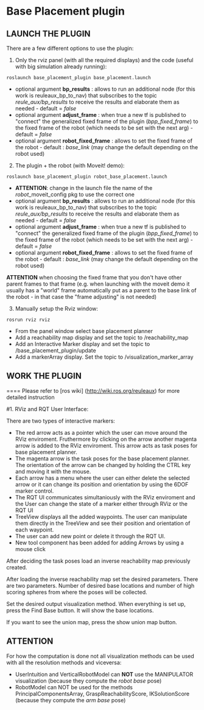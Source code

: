 # Base Placement plugin

## LAUNCH THE PLUGIN
There are a few different options to use the plugin:
1. Only the rviz panel (with all the required displays) and the code (useful with big simulation already running):
  ```
  roslaunch base_placement_plugin base_placement.launch
  ```
  - optional argument **bp_results** : allows to run an additional node (for this work is reuleaux_bp_to_nav) that subscribes to the topic *reule_aux/bp_results* to receive the results and elaborate them as needed - default = *false* 
  - optional argument **adjust_frame** : when true a new tf is published to "connect" the generalized fixed frame of the plugin (*bpp_fixed_frame*) to the fixed frame of the robot (which needs to be set with the next arg) - default = *false*
  - optional argument **robot_fixed_frame** : allows to set the fixed frame of the robot - default : *base_link* (may change the default depending on the robot used)

2. The plugin + the robot (with Moveit! demo):
  ```
  roslaunch base_placement_plugin robot_base_placement.launch
  ```
  - **ATTENTION**: change in the launch file the name of the  *robot*_moveit_config pkg to use the correct one
  - optional argument **bp_results** : allows to run an additional node (for this work is reuleaux_bp_to_nav) that subscribes to the topic *reule_aux/bp_results* to receive the results and elaborate them as needed - default = *false* 
  - optional argument **adjust_frame** : when true a new tf is published to "connect" the generalized fixed frame of the plugin (*bpp_fixed_frame*) to the fixed frame of the robot (which needs to be set with the next arg) - default = *false*
  - optional argument **robot_fixed_frame** : allows to set the fixed frame of the robot - default : *base_link* (may change the default depending on the robot used) 

**ATTENTION** when choosing the fixed frame that you don't have other parent frames to that frame (e.g. when launching with the moveit demo it usually has a "world" frame automatically put as a parent to the base link of the robot - in that case the "frame adjusting" is not needed)

3. Manually setup the Rviz window:
  ```
  rosrun rviz rviz
  ```
  - From the panel window select base placement planner
  - Add a reachability map display and set the topic to /reachability_map
  - Add an Interactive Marker display and set the topic to /base_placement_plugin/update
  - Add a markerArray display. Set the topic to /visualization_marker_array



## WORK THE PLUGIN
==== Please refer to [ros wiki] (http://wiki.ros.org/reuleaux) for more detailed instruction

#1. RViz and RQT User Interface:

There are two types of interactive markers:
  - The red arrow acts as a pointer which the user can move around the RViz enviroment. Fruthermore by clicking on the arrow another magenta arrow is added to the RViz enviroment. This arrow acts as task poses for base placement planner.
  - The magenta arrow is the task poses for the base placement planner. The orientation of the arrow can be changed by holding the CTRL key and moving it with the mouse.
  - Each arrow has a menu where the user can either delete the selected arrow or it can change its position and orientation by using the 6DOF marker control.
  - The RQT UI communicates simultaniously with the RViz enviroment and the User can change the state of a marker either through RViz or the RQT UI 
  - TreeView displays all the added waypoints. The user can manipulate them directly in the TreeView and see their position and orientation of each waypoint.
  - The user can add new point or delete it through the RQT UI.
  - New tool component has been added for adding Arrows by using a mouse click

After deciding the task poses load an inverse reachability map previously created. 

After loading the inverse reachability map set the desired parameters. There are two parameters. Number of desired base locations and number of high scoring spheres from where the poses will be collected.

Set the desired output visualization method.
When everything is set up, press the Find Base button. It will show the base locations.

If you want to see the union map, press the show union map button.

## ATTENTION
For how the computation is done not all visualization methods can be used with all the resolution methods and viceversa:

- UserIntuition and VerticalRobotModel can **NOT** use the MANIPULATOR visualization (because they compute the *robot base* pose)
- RobotModel can NOT be used for the methods PrincipalComponentsArray, GraspReachabilityScore, IKSolutionScore (because they compute the *arm base* pose)

